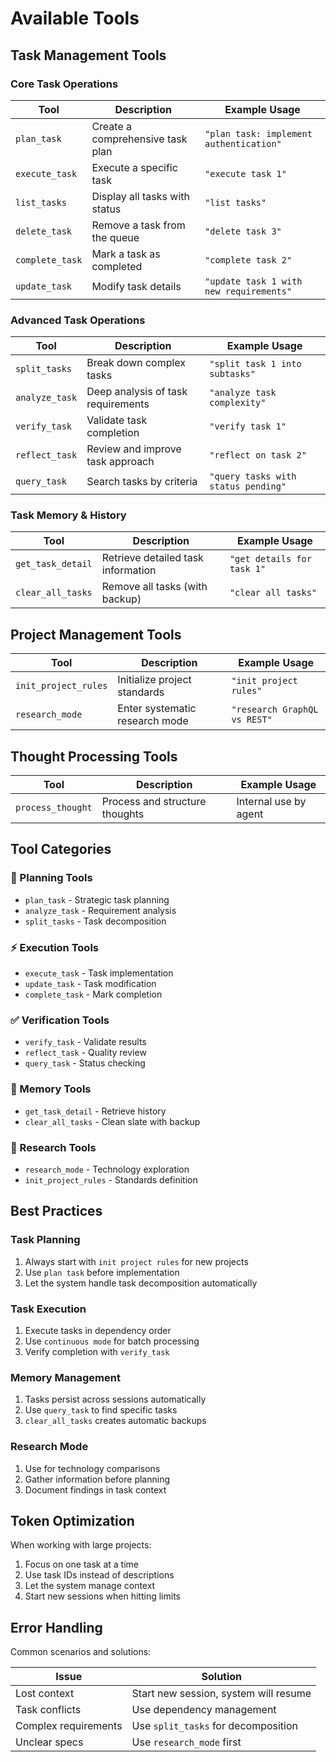 # Available Tools

## Task Management Tools

### Core Task Operations

| Tool | Description | Example Usage |
|------|-------------|---------------|
| `plan_task` | Create a comprehensive task plan | `"plan task: implement authentication"` |
| `execute_task` | Execute a specific task | `"execute task 1"` |
| `list_tasks` | Display all tasks with status | `"list tasks"` |
| `delete_task` | Remove a task from the queue | `"delete task 3"` |
| `complete_task` | Mark a task as completed | `"complete task 2"` |
| `update_task` | Modify task details | `"update task 1 with new requirements"` |

### Advanced Task Operations

| Tool | Description | Example Usage |
|------|-------------|---------------|
| `split_tasks` | Break down complex tasks | `"split task 1 into subtasks"` |
| `analyze_task` | Deep analysis of task requirements | `"analyze task complexity"` |
| `verify_task` | Validate task completion | `"verify task 1"` |
| `reflect_task` | Review and improve task approach | `"reflect on task 2"` |
| `query_task` | Search tasks by criteria | `"query tasks with status pending"` |

### Task Memory & History

| Tool | Description | Example Usage |
|------|-------------|---------------|
| `get_task_detail` | Retrieve detailed task information | `"get details for task 1"` |
| `clear_all_tasks` | Remove all tasks (with backup) | `"clear all tasks"` |

## Project Management Tools

| Tool | Description | Example Usage |
|------|-------------|---------------|
| `init_project_rules` | Initialize project standards | `"init project rules"` |
| `research_mode` | Enter systematic research mode | `"research GraphQL vs REST"` |

## Thought Processing Tools

| Tool | Description | Example Usage |
|------|-------------|---------------|
| `process_thought` | Process and structure thoughts | Internal use by agent |

## Tool Categories

### 🎯 Planning Tools
- `plan_task` - Strategic task planning
- `analyze_task` - Requirement analysis
- `split_tasks` - Task decomposition

### ⚡ Execution Tools
- `execute_task` - Task implementation
- `update_task` - Task modification
- `complete_task` - Mark completion

### ✅ Verification Tools
- `verify_task` - Validate results
- `reflect_task` - Quality review
- `query_task` - Status checking

### 🧠 Memory Tools
- `get_task_detail` - Retrieve history
- `clear_all_tasks` - Clean slate with backup

### 🔬 Research Tools
- `research_mode` - Technology exploration
- `init_project_rules` - Standards definition

## Best Practices

### Task Planning
1. Always start with `init project rules` for new projects
2. Use `plan task` before implementation
3. Let the system handle task decomposition automatically

### Task Execution
1. Execute tasks in dependency order
2. Use `continuous mode` for batch processing
3. Verify completion with `verify_task`

### Memory Management
1. Tasks persist across sessions automatically
2. Use `query_task` to find specific tasks
3. `clear_all_tasks` creates automatic backups

### Research Mode
1. Use for technology comparisons
2. Gather information before planning
3. Document findings in task context

## Token Optimization

When working with large projects:
1. Focus on one task at a time
2. Use task IDs instead of descriptions
3. Let the system manage context
4. Start new sessions when hitting limits

## Error Handling

Common scenarios and solutions:

| Issue | Solution |
|-------|----------|
| Lost context | Start new session, system will resume |
| Task conflicts | Use dependency management |
| Complex requirements | Use `split_tasks` for decomposition |
| Unclear specs | Use `research_mode` first |